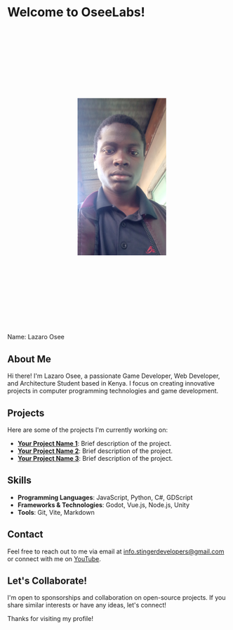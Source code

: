 # Welcome to OseeLabs!

<img src="images/profile.png" alt="OseeLabs Logo" width="40%" style="
max-width: 100%;
align-self: center;
padding: 10rem;
justify-content: center;
"/>
<caption>Name: Lazaro Osee</caption>

## About Me
Hi there! I'm Lazaro Osee, a passionate Game Developer, Web Developer, and Architecture Student based in Kenya. I focus on creating innovative projects in computer programming technologies and game development.

## Projects
Here are some of the projects I'm currently working on:

- **[Your Project Name 1](link-to-your-project-1)**: Brief description of the project.
- **[Your Project Name 2](link-to-your-project-2)**: Brief description of the project.
- **[Your Project Name 3](link-to-your-project-3)**: Brief description of the project.

## Skills
- **Programming Languages**: JavaScript, Python, C#, GDScript
- **Frameworks & Technologies**: Godot, Vue.js, Node.js, Unity 
- **Tools**: Git, Vite, Markdown

## Contact
Feel free to reach out to me via email at [info.stingerdevelopers@gmail.com](mailto:info.stingerdevelopers@gmail.com) or connect with me on [YouTube](https://www.youtube.com/@lazosee).

## Let's Collaborate!
I'm open to sponsorships and collaboration on open-source projects. If you share similar interests or have any ideas, let's connect!

Thanks for visiting my profile!

